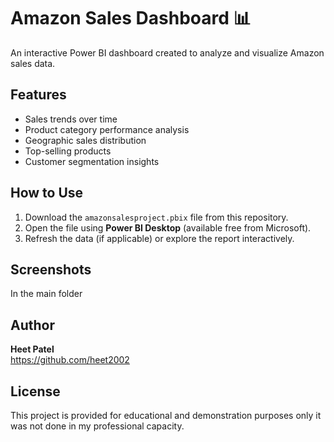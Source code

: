 
# Amazon Sales Dashboard 📊

An interactive Power BI dashboard created to analyze and visualize Amazon sales data.

## Features

- Sales trends over time
- Product category performance analysis
- Geographic sales distribution
- Top-selling products
- Customer segmentation insights

## How to Use

1. Download the `amazonsalesproject.pbix` file from this repository.
2. Open the file using **Power BI Desktop** (available free from Microsoft).
3. Refresh the data (if applicable) or explore the report interactively.

## Screenshots

In the main folder 

## Author

**Heet Patel**  
https://github.com/heet2002

## License

This project is provided for educational and demonstration purposes only it was not done in my professional capacity.
